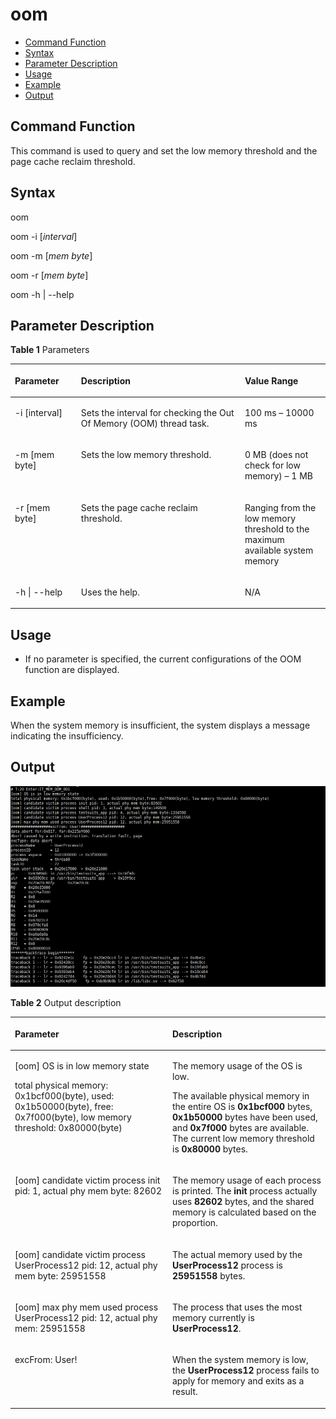 # oom<a name="EN-US_TOPIC_0000001053839618"></a>

-   [Command Function](#section366714216619)
-   [Syntax](#section8833164614615)
-   [Parameter Description](#section12809111019453)
-   [Usage](#section15935131220717)
-   [Example](#section79281818476)
-   [Output](#section12742311179)

## Command Function<a name="section366714216619"></a>

This command is used to query and set the low memory threshold and the page cache reclaim threshold.

## Syntax<a name="section8833164614615"></a>

oom

oom -i \[_interval_\]

oom -m \[_mem byte_\]

oom -r \[_mem byte_\]

oom -h | --help

## Parameter Description<a name="section12809111019453"></a>

**Table  1**  Parameters

<a name="table438mcpsimp"></a>
<table><thead align="left"><tr id="row444mcpsimp"><th class="cellrowborder" valign="top" width="21%" id="mcps1.2.4.1.1"><p id="p446mcpsimp"><a name="p446mcpsimp"></a><a name="p446mcpsimp"></a><strong id="b1892061783110"><a name="b1892061783110"></a><a name="b1892061783110"></a>Parameter</strong></p>
</th>
<th class="cellrowborder" valign="top" width="52%" id="mcps1.2.4.1.2"><p id="p448mcpsimp"><a name="p448mcpsimp"></a><a name="p448mcpsimp"></a><strong id="b993819190313"><a name="b993819190313"></a><a name="b993819190313"></a>Description</strong></p>
</th>
<th class="cellrowborder" valign="top" width="27%" id="mcps1.2.4.1.3"><p id="p450mcpsimp"><a name="p450mcpsimp"></a><a name="p450mcpsimp"></a><strong id="b1570192842814"><a name="b1570192842814"></a><a name="b1570192842814"></a>Value Range</strong></p>
</th>
</tr>
</thead>
<tbody><tr id="row451mcpsimp"><td class="cellrowborder" valign="top" width="21%" headers="mcps1.2.4.1.1 "><p id="p5196112612119"><a name="p5196112612119"></a><a name="p5196112612119"></a>-i [interval]</p>
</td>
<td class="cellrowborder" valign="top" width="52%" headers="mcps1.2.4.1.2 "><p id="p1149945111817"><a name="p1149945111817"></a><a name="p1149945111817"></a>Sets the interval for checking the Out Of Memory (OOM) thread task.</p>
</td>
<td class="cellrowborder" valign="top" width="27%" headers="mcps1.2.4.1.3 "><p id="p749810571812"><a name="p749810571812"></a><a name="p749810571812"></a>100 ms – 10000 ms</p>
</td>
</tr>
<tr id="row18583553793"><td class="cellrowborder" valign="top" width="21%" headers="mcps1.2.4.1.1 "><p id="p95841853292"><a name="p95841853292"></a><a name="p95841853292"></a>-m [mem byte]</p>
</td>
<td class="cellrowborder" valign="top" width="52%" headers="mcps1.2.4.1.2 "><p id="p2058485315912"><a name="p2058485315912"></a><a name="p2058485315912"></a>Sets the low memory threshold.</p>
</td>
<td class="cellrowborder" valign="top" width="27%" headers="mcps1.2.4.1.3 "><p id="p1584105318917"><a name="p1584105318917"></a><a name="p1584105318917"></a>0 MB (does not check for low memory) – 1 MB</p>
</td>
</tr>
<tr id="row17926124131218"><td class="cellrowborder" valign="top" width="21%" headers="mcps1.2.4.1.1 "><p id="p49266245128"><a name="p49266245128"></a><a name="p49266245128"></a>-r [mem byte]</p>
</td>
<td class="cellrowborder" valign="top" width="52%" headers="mcps1.2.4.1.2 "><p id="p159263241121"><a name="p159263241121"></a><a name="p159263241121"></a>Sets the page cache reclaim threshold.</p>
</td>
<td class="cellrowborder" valign="top" width="27%" headers="mcps1.2.4.1.3 "><p id="p692642412121"><a name="p692642412121"></a><a name="p692642412121"></a>Ranging from the low memory threshold to the maximum available system memory</p>
</td>
</tr>
<tr id="row1176110379557"><td class="cellrowborder" valign="top" width="21%" headers="mcps1.2.4.1.1 "><p id="p4762113745519"><a name="p4762113745519"></a><a name="p4762113745519"></a>-h | --help</p>
</td>
<td class="cellrowborder" valign="top" width="52%" headers="mcps1.2.4.1.2 "><p id="p9762113775517"><a name="p9762113775517"></a><a name="p9762113775517"></a>Uses the help.</p>
</td>
<td class="cellrowborder" valign="top" width="27%" headers="mcps1.2.4.1.3 "><p id="p7762133765511"><a name="p7762133765511"></a><a name="p7762133765511"></a>N/A</p>
</td>
</tr>
</tbody>
</table>

## Usage<a name="section15935131220717"></a>

-   If no parameter is specified, the current configurations of the OOM function are displayed.

## Example<a name="section79281818476"></a>

When the system memory is insufficient, the system displays a message indicating the insufficiency.

## Output<a name="section12742311179"></a>

![](figure/en-us_image_0000001053710680.png)

**Table  2**  Output description

<a name="table487mcpsimp"></a>
<table><thead align="left"><tr id="row492mcpsimp"><th class="cellrowborder" valign="top" width="50%" id="mcps1.2.3.1.1"><p id="p494mcpsimp"><a name="p494mcpsimp"></a><a name="p494mcpsimp"></a>Parameter</p>
</th>
<th class="cellrowborder" valign="top" width="50%" id="mcps1.2.3.1.2"><p id="p496mcpsimp"><a name="p496mcpsimp"></a><a name="p496mcpsimp"></a>Description</p>
</th>
</tr>
</thead>
<tbody><tr id="row502mcpsimp"><td class="cellrowborder" valign="top" width="50%" headers="mcps1.2.3.1.1 "><p id="p583513382179"><a name="p583513382179"></a><a name="p583513382179"></a>[oom] OS is in low memory state</p>
<p id="p636114453553"><a name="p636114453553"></a><a name="p636114453553"></a>total physical memory: 0x1bcf000(byte), used: 0x1b50000(byte), free: 0x7f000(byte), low memory threshold: 0x80000(byte)</p>
</td>
<td class="cellrowborder" valign="top" width="50%" headers="mcps1.2.3.1.2 "><p id="p19833143819174"><a name="p19833143819174"></a><a name="p19833143819174"></a>The memory usage of the OS is low.</p>
<p id="p83883291587"><a name="p83883291587"></a><a name="p83883291587"></a>The available physical memory in the entire OS is <strong id="b4224742143819"><a name="b4224742143819"></a><a name="b4224742143819"></a>0x1bcf000</strong> bytes, <strong id="b119851011113911"><a name="b119851011113911"></a><a name="b119851011113911"></a>0x1b50000</strong> bytes have been used, and <strong id="b64661823143914"><a name="b64661823143914"></a><a name="b64661823143914"></a>0x7f000</strong> bytes are available. The current low memory threshold is <strong id="b186415313396"><a name="b186415313396"></a><a name="b186415313396"></a>0x80000</strong> bytes.</p>
</td>
</tr>
<tr id="row1990234224612"><td class="cellrowborder" valign="top" width="50%" headers="mcps1.2.3.1.1 "><p id="p3902144294612"><a name="p3902144294612"></a><a name="p3902144294612"></a>[oom] candidate victim process init pid: 1, actual phy mem byte: 82602</p>
</td>
<td class="cellrowborder" valign="top" width="50%" headers="mcps1.2.3.1.2 "><p id="p13903144284610"><a name="p13903144284610"></a><a name="p13903144284610"></a>The memory usage of each process is printed. The <strong id="b181925124408"><a name="b181925124408"></a><a name="b181925124408"></a>init</strong> process actually uses <strong id="b218710196403"><a name="b218710196403"></a><a name="b218710196403"></a>82602</strong> bytes, and the shared memory is calculated based on the proportion.</p>
</td>
</tr>
<tr id="row520212272335"><td class="cellrowborder" valign="top" width="50%" headers="mcps1.2.3.1.1 "><p id="p172038278339"><a name="p172038278339"></a><a name="p172038278339"></a>[oom] candidate victim process UserProcess12 pid: 12, actual phy mem byte: 25951558</p>
</td>
<td class="cellrowborder" valign="top" width="50%" headers="mcps1.2.3.1.2 "><p id="p112034276331"><a name="p112034276331"></a><a name="p112034276331"></a>The actual memory used by the <strong id="b20223184217402"><a name="b20223184217402"></a><a name="b20223184217402"></a>UserProcess12</strong> process is <strong id="b7661644114117"><a name="b7661644114117"></a><a name="b7661644114117"></a>25951558</strong> bytes.</p>
</td>
</tr>
<tr id="row3273195033416"><td class="cellrowborder" valign="top" width="50%" headers="mcps1.2.3.1.1 "><p id="p184989213512"><a name="p184989213512"></a><a name="p184989213512"></a>[oom] max phy mem used process UserProcess12 pid: 12, actual phy mem: 25951558</p>
</td>
<td class="cellrowborder" valign="top" width="50%" headers="mcps1.2.3.1.2 "><p id="p112741750143417"><a name="p112741750143417"></a><a name="p112741750143417"></a>The process that uses the most memory currently is <strong id="b51291279435"><a name="b51291279435"></a><a name="b51291279435"></a>UserProcess12</strong>.</p>
</td>
</tr>
<tr id="row16442089365"><td class="cellrowborder" valign="top" width="50%" headers="mcps1.2.3.1.1 "><p id="p045148153618"><a name="p045148153618"></a><a name="p045148153618"></a>excFrom: User!</p>
</td>
<td class="cellrowborder" valign="top" width="50%" headers="mcps1.2.3.1.2 "><p id="p6452818367"><a name="p6452818367"></a><a name="p6452818367"></a>When the system memory is low, the <strong id="b1538164417439"><a name="b1538164417439"></a><a name="b1538164417439"></a>UserProcess12</strong> process fails to apply for memory and exits as a result.</p>
</td>
</tr>
</tbody>
</table>

